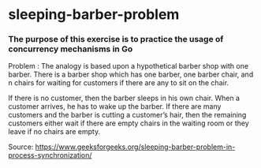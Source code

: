 # sleeping-barber-problem

### The purpose of this exercise is to practice the usage of concurrency mechanisms in Go

Problem : The analogy is based upon a hypothetical barber shop with one barber. There is a barber shop which has one barber, one barber chair, and n chairs for waiting for customers if there are any to sit on the chair.

If there is no customer, then the barber sleeps in his own chair.
When a customer arrives, he has to wake up the barber.
If there are many customers and the barber is cutting a customer’s hair, then the remaining customers either wait if there are empty chairs in the waiting room or they leave if no chairs are empty.

Source: https://www.geeksforgeeks.org/sleeping-barber-problem-in-process-synchronization/
